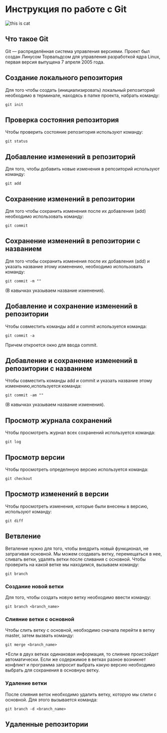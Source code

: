 # **Инструкция по работе с Git**

![this is cat](cat.jpg)

## Что такое Git

Git — распределённая система управления версиями. Проект был создан Линусом Торвальдсом для управления разработкой ядра Linux, первая версия выпущена 7 апреля 2005 года. 

## Создание локального репозитория

Для того чтобы создать (инициализировать) локальный репозиторий необходимо в терминале, находясь в папке проекта, набрать команду:

    git init

## Проверка состояния репозитория

Чтобы проверить состояние репозитория используют команду:

    git status

## Добавление изменений в репозиторий

Для того, чтобы добавить новые изменения в репозиторий используют команду:

    git add

## Сохранение изменений в репозитории

Для того чтобы сохранить изменения после их добавления (add) необходимо использовать команду:

    git commit

## Сохранение изменений в репозитории с названием

Для того чтобы сохранить изменения после их добавления (add) и указать название этому изменению, необходимо использовать команду:

    git commit -m ""
(В кавычках указываем название изменения).

## Добавление и сохранение изменений в репозитории

Чтобы совместить команды add и commit используется команда:

    git commit -a
Причем откроется окно для ввода commit.

## Добавление и сохранение изменений в репозитории с названием

Чтобы совместить команды add и commit и указать название этому изменению,используется команда:

    git commit -am ""
(В кавычках указываем название изменения).

## Просмотр журнала сохранений

Чтобы просмотреть журнал всех сохранений используется команда:

    git log

## Просмотр версии

Чтобы просмотреть определнную версию используется команда:

    git checkout

## Просмотр изменений в версии

Чтобы просмотреть изменения, которые были внесены в версию, используют команду:

    git diff

## Ветвление

Веталение нужно для того, чтобы внедрить новый функционал, не затрагивая основной. Мы можем создавать ветку, перемещаться в нее, сливать ветки, удалять ветки после сливания с основной. Чтобы проверить на какой ветке мы находимся, вызываем команду:

    git branch

### Создание новой ветки

Для того, чтобы создать новую ветку необходимо ввести команду:

    git branch <branch_name>

### Слияние ветки с основной

Чтобы слить ветку с основной, необходимо сначала перейти в ветку master, затем вызвать команду:

    git merge <branch_name>

*Если в двух ветках одинаковая информация, то слияние происзойдет автоматически. Если же содержимое в ветках разное возникнет конфликт и программа запросит выбрать какую версию необходимо выбрать для сохранения в основную ветку.

### Удаление ветки

После слияния веток необходимо удалить ветку, которую мы слили с основной. Для этого вызывается команда:

    git branch -d <branch_name>

## Удаленные репозитории

